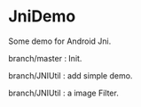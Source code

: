 # JniDemo

Some demo for Android Jni.

branch/master  : Init.

branch/JNIUtil : add simple demo.

branch/JNIUtil : a image Filter.
